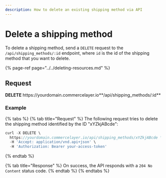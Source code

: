 ```yaml
---
description: How to delete an existing shipping method via API
---
```


# Delete a shipping method

To delete a shipping method, send a `DELETE` request to the `/api/shipping_methods/:id` endpoint, where `id` is the id of the shipping method that you want to delete.

{% page-ref page="../../deleting-resources.md" %}

## Request

**DELETE** https://<i></i>yourdomain.commercelayer.io**/api/shipping_methods/:id**

### Example

{% tabs %}
{% tab title="Request" %}
The following request tries to delete the shipping method identified by the ID "xYZkjABcde":

```javascript
curl -X DELETE \
  https://yourdomain.commercelayer.io/api/shipping_methods/xYZkjABcde \
  -H 'Accept: application/vnd.api+json' \
  -H 'Authorization: Bearer your-access-token'
```
{% endtab %}

{% tab title="Response" %}
On success, the API responds with a `204 No Content` status code.
{% endtab %}
{% endtabs %}

